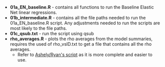 - **01a_EN_baseline.R** - contains all functions to run the Baseline Elastic Net linear regressions. 
- **01b_intermediate.R** - contains all the file paths needed to run the 01a_EN_baseline.R script. Any adjustments needed to run the scripts are most likely to the file paths. 
- **01c_qsub.txt** - run the script using qsub
- **rho_averages.R** - plots the rho averages from the model summaries, requires the used of rho_vsID.txt to get a file that contains all the rho averages. 
    - Refer to [Ashely/Ryan's script](https://github.com/RyanSchu/TOPMED/blob/master/Proteome/Baseline_Elastic_Net/baseline_rho_avg.R) as it is more complete and easier to use.
